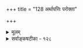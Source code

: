 +++
title = "128 अर्थापत्तिः परोक्ता"

+++
<details><summary>मूलम्</summary>

अर्थापत्तिः परोक्ता न पृथगनुमितेर्व्याप्तिबोधादिसाम्यादव्याप्यानामयुक्तिर्न हि भवति न चाव्यापकाः स्थापकाः स्युः ।  
जीवन् क्वापीति बोधो न गृह इति मतिं निश्चितां नोपरुन्धे नातस्तच्छान्तये सा न यदि सममिदं सम्मते चानुमाने ॥ १२८ ॥
</details>

<details><summary>सर्वाङ्कषटीका - १२८</summary>

351. 

682 

[ अर्थापत्तिर्नातिरिक्तं प्रमाणम् 

अर्थापत्तिः परोक्ता न पृथगनुमितेर्व्याप्तिबोधादिसाम्यात् 

अव्याप्यानामयुक्तिर्न हि भवति; न चाव्यापकाः स्थापकाः स्युः । जीवन् क्वापीति बोधो न गृह इति मतिं निश्चितां नोपरुन्धे 

नातस्तच्छान्तये सा ; न यदि, सममिदं सम्मते चानुमाने ॥128॥ 

1 

उपमानवत् अर्थापत्तेरप्यतिरिक्तप्रमाणतां निराकरोतिअर्थापत्तिरिति । **परोक्ता** = मीमांसकोक्ता अर्थापत्तिः **व्याप्तिबोधादिसाम्यात्** = व्याप्तिज्ञानादिसामग्रीणां समानत्वात् **अनुमितेः** = अनुमित्यपेक्षया पृथक् न । **अव्याप्यानाम्** = व्याप्तिरहितानाम् **अयुक्तिः** = अनुपपद्यमानता न हि भवति । अव्यापकाश्च **स्थापकाः** = नियामकाः न च स्युः । व्याप्ये सति हि व्यापकेन भाव्यमेव । व्यापकाभावे च व्याप्यमपि नोपपद्येत इति खलु अनुमानम् । तदत्रापि समानम् । ननु प्रमाणद्वयविरोधपरिहारोऽर्थापत्तिसाध्यः । जीवतो देवदत्तस्य गृहासत्त्वे बहिस्सत्त्वनिर्णयः खल्वर्थापत्त्या भवति । अत्र जीवनप्रमाणं तस्य देवदत्तस्य सत्त्वमात्रं बोधयति । प्रत्यक्षप्रमाणं १ तु गृहासत्त्वं वक्ति । एवं जीवनप्रमाणस्य प्रत्यक्षस्य च विरोधे, बहिस्सत्त्वनिर्णयमन्तरा तत्परिहारो नैव भवतीत्यर्थापत्तेः प्रयोजनमेवानुमानादन्यदिति नानुमानमर्थापत्तिरिति चेत्, तत्राह - जीवन्नित्यादि । क्वापि **जीवन्** = गृहे वा बहिर्वा जीवन् देवदत्तः इति बोधः न **गृहे** = गृहे नास्ति इति निश्चितां मतिम् **नोपरुन्थे** = न प्रतिरुणद्धि । जीवनं गृह एवेति न हि निर्बन्धयति जीवनबोधकं प्रमाणम् । अतस्तयोर्विरोधप्रसङ्ग एव नास्ति । **अतः** = विरोधाभावादेव **तच्छान्तये** = विरोधशान्तये **सा** = अर्थापत्तिः **न** = नाङ्गीकार्या । न **यदि** = एवमनङ्गीकारे **संमते** = संप्रतिपन्ने अनुमाने **च** = धूमात् वह्न्यनुमानादावपि **इदम्** = एवमनुपपत्त्यापादानम् **समम्** = समानमेव ॥ 

जीवनं सत्त्वव्याप्तम् । सत्त्वं च गृहे बहिर्वा । गृहे तु नास्ति । अर्थात् बहिस्सत्त्वे पर्यवस्यति । 'पीनो देवदत्तः, दिवा न भुङ्क्ते' इत्यादावपि पीनत्वं भोजनव्याप्तम् । भोजनं च रात्रौ, दिवा वा इति न ज्ञायते । दिवा यदि न भुङ्गे अर्थात् रात्रिभोजने पर्यवस्यति । एवमेव धूमः वह्निव्याप्तः । अतश्च वह्निमन्तरा धूमस्य सत्त्वमनुपपन्नम् । वह्निस्तु परोक्षोऽपरोक्षो वा भवेत् । यदा अपरोक्षत्वं नास्ति, यतः प्रत्यक्षतो न दृश्यते, तदा अर्थात् वह्नेः परोक्षत्वे पर्यवसानम् । द्वयोः प्रमाणयोः विरोधशमनमपि अर्थापत्तौ अनुमाने च तुल्यम् । पीनत्ववत् धूमदर्शनम् । भोजनस्थाने वह्निः । यथा भोजनं रात्रौ वा स्यात्, दिवा वा, एवं वह्निः प्रत्यक्षो वा परोक्षो वा स्यात् । दिवाभोजनादर्शनात् यथा रात्रिभोजने विश्रान्तिः, तथैव वह्नेः प्रत्यक्षतोऽदर्शनात् परोक्षत्वे विश्रान्तिः । एवमुभयोः समानयोगक्षेमत्वात् अर्थापत्तिः अनुमानमेव । विस्तरो न्यायमञ्जर्यादौ । तथा चात्र प्रमाणानि सर्वाण्यपि नैकरूपतया प्रवर्तन्ते । सुसूक्ष्मो भेदस्तत्र तत्र विषयाद्यनुरोधेन भिद्येतैव । तावत्सूक्ष्मान्तरमादाय भेदकल्पने प्रमाणानामियत्तैव न स्यात् ॥ 



यदर्थं निर्मितं शास्त्रमृषिभिः क्रान्तदर्शिभिः । तथैव तद्रक्षणीयं कलहस्तु वृथा मतः ॥ १२८ ॥
</details>
